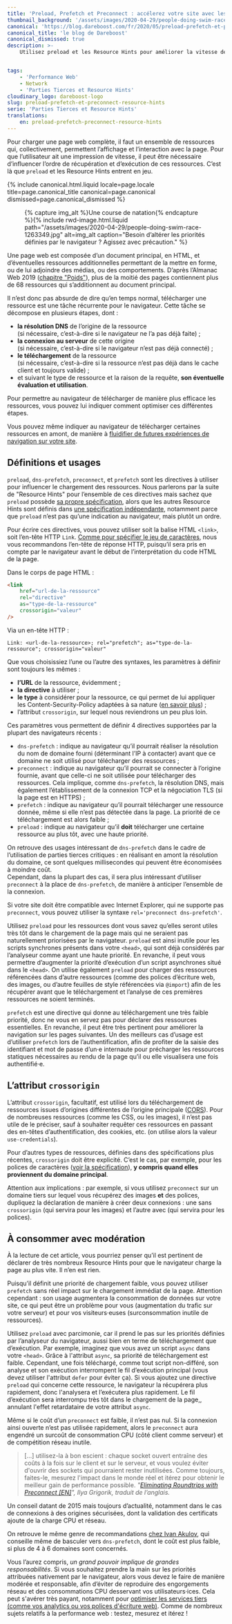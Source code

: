 ```yaml
---
title: 'Preload, Prefetch et Preconnect : accélerez votre site avec les Resource Hints'
thumbnail_background: '/assets/images/2020-04-29/people-doing-swim-race-1263349.jpg'
canonical: 'https://blog.dareboost.com/fr/2020/05/preload-prefetch-et-preconnect-resource-hints/'
canonical_title: 'le blog de Dareboost'
canonical_dismissed: true
description: >-
    Utilisez preload et les Resource Hints pour améliorer la vitesse de chargement en influençant l'ordre de récupération et exécution des ressources.


tags:
    - 'Performance Web'
    - Network
    - 'Parties Tierces et Resource Hints'
cloudinary_logo: dareboost-logo
slug: preload-prefetch-et-preconnect-resource-hints
serie: 'Parties Tierces et Resource Hints'
translations:
    en: preload-prefetch-preconnect-resource-hints
---
```


Pour charger une page web complète, il faut un ensemble de ressources qui, collectivement, permettent l’affichage et l’interaction avec la page. Pour que l’utilisateur ait une impression de vitesse, il peut être nécessaire d’influencer l’ordre de récupération et d’exécution de ces ressources. C’est là que `preload` et les Resource Hints entrent en jeu.

<!-- more -->

{% include canonical.html.liquid
    locale=page.locale
    title=page.canonical_title
    canonical=page.canonical
    dismissed=page.canonical_dismissed
%}

<figure>
{% capture img_alt %}Une course de natation{% endcapture %}{% include rwd-image.html.liquid
path="/assets/images/2020-04-29/people-doing-swim-race-1263349.jpg"
alt=img_alt
caption="Besoin d’altérer les priorités définies par le navigateur ? Agissez avec précaution."
%}
</figure>

Une page web est composée d’un document principal, en HTML, et d’éventuelles ressources additionnelles permettant de la mettre en forme, ou de lui adjoindre des médias, ou des comportements. D’après l’Almanac Web 2019 ([chapitre "Poids"](https://almanac.httparchive.org/fr/2019/page-weight#page-requests)), plus de la moitié des pages contiennent plus de 68 ressources qui s’additionnent au document principal.

Il n’est donc pas absurde de dire qu’en temps normal, télécharger une ressource est une tâche récurrente pour le navigateur. Cette tâche se décompose en plusieurs étapes, dont :

- **la résolution DNS** de l’origine de la ressource  
  (si nécessaire, c’est-à-dire si le navigateur ne l’a pas déjà faite) ;
- **la connexion au serveur** de cette origine  
  (si nécessaire, c’est-à-dire si le navigateur n’est pas déjà connecté) ;
- **le téléchargement** de la ressource  
  (si nécessaire, c’est-à-dire si la ressource n’est pas déjà dans le cache client et toujours valide) ;
- et suivant le type de ressource et la raison de la requête, **son éventuelle évaluation et utilisation**.

Pour permettre au navigateur de télécharger de manière plus efficace les ressources, vous pouvez lui indiquer comment optimiser ces différentes étapes.

Vous pouvez même indiquer au navigateur de télécharger certaines ressources en amont, de manière à [fluidifier de futures expériences de navigation sur votre site](https://blog.dareboost.com/fr/2019/01/monitoring-synthetique-surveillance-parcours-utilisateur-scenario/).

## Définitions et usages

`preload`, `dns-prefetch`, `preconnect`, et `prefetch` sont les directives à utiliser pour influencer le chargement des ressources. Nous parlerons par la suite de "Resource Hints" pour l’ensemble de ces directives mais sachez que `preload` possède [sa propre spécification](https://www.w3.org/TR/preload/), alors que les autres Resource Hints sont définis dans [une spécification indépendante](https://www.w3.org/TR/resource-hints/), notamment parce que `preload` n’est pas qu’une indication au navigateur, mais plutôt un ordre.

Pour écrire ces directives, vous pouvez utiliser soit la balise HTML `<link>`, soit l’en-tête HTTP `Link`. [Comme pour spécifier le jeu de caractères](/notes/2018-11-content-encoding/), nous vous recommandons l’en-tête de réponse HTTP, puisqu’il sera pris en compte par le navigateur avant le début de l’interprétation du code HTML de la page.

Dans le corps de page HTML :

```html
<link
    href="url-de-la-ressource"
    rel="directive"
    as="type-de-la-ressource"
    crossorigin="valeur"
/>
```

Via un en-tête HTTP :

```
Link: <url-de-la-ressource>; rel="prefetch"; as="type-de-la-ressource"; crossorigin="valeur"
```

Que vous choisissiez l’une ou l’autre des syntaxes, les paramètres à définir sont toujours les mêmes :

- **l’URL** de la ressource, évidemment ;
- **la directive** à utiliser ;
- **le type** à considérer pour la ressource, ce qui permet de lui appliquer les Content-Security-Policy adaptées à sa nature ([en savoir plus](https://blog.dareboost.com/fr/2016/08/comment-implementer-content-security-policy/)) ;
- l’attribut `crossorigin`, sur lequel nous reviendrons un peu plus loin.

Ces paramètres vous permettent de définir 4 directives supportées par la plupart des navigateurs récents :

- `dns-prefetch` : indique au navigateur qu’il pourrait réaliser la résolution du nom de domaine fourni (déterminant l’IP à contacter) avant que ce domaine ne soit utilisé pour télécharger des ressources ;
- `preconnect` : indique au navigateur qu’il pourrait se connecter à l’origine fournie, avant que celle-ci ne soit utilisée pour télécharger des ressources. Cela implique, comme `dns-prefetch`, la résolution DNS, mais également l’établissement de la connexion TCP et la négociation TLS (si la page est en HTTPS) ;
- `prefetch` : indique au navigateur qu’il pourrait télécharger une ressource donnée, même si elle n’est pas détectée dans la page. La priorité de ce téléchargement est alors faible ;
- `preload` : indique au navigateur qu’il **doit** télécharger une certaine ressource au plus tôt, avec une haute priorité.

On retrouve des usages intéressant de `dns-prefetch` dans le cadre de l’utilisation de parties tierces critiques : en réalisant en amont la résolution du domaine, ce sont quelques millisecondes qui peuvent être économisées à moindre coût.  
Cependant, dans la plupart des cas, il sera plus intéressant d’utiliser `preconnect` à la place de `dns-prefetch`, de manière à anticiper l’ensemble de la connexion.

Si votre site doit être compatible avec Internet Explorer, qui ne supporte pas `preconnect`, vous pouvez utiliser la syntaxe `rel='preconnect dns-prefetch'`.

Utilisez `preload` pour les ressources dont vous savez qu’elles seront utiles très tôt dans le chargement de la page mais qui ne seraient pas naturellement priorisées par le navigateur. `preload` est ainsi inutile pour les scripts synchrones présents dans votre `<head>`, qui sont déjà considérés par l’analyseur comme ayant une haute priorité. En revanche, il peut vous permettre d’augmenter la priorité d’exécution d’un script asynchrones situé dans le `<head>`. On utilise également `preload` pour charger des ressources référencées dans d’autre ressources (comme des polices d’écriture web, des images, ou d’autre feuilles de style référencées via `@import`) afin de les récupérer avant que le téléchargement et l’analyse de ces premières ressources ne soient terminés.

`prefetch` est une directive qui donne au téléchargement une très faible priorité, donc ne vous en servez pas pour déclarer des ressources essentielles. En revanche, il peut être très pertinent pour améliorer la navigation sur les pages suivantes. Un des meilleurs cas d’usage est d’utiliser `prefetch` lors de l’authentification, afin de profiter de la saisie des identifiant et mot de passe d’un·e internaute pour précharger les ressources statiques nécessaires au rendu de la page qu’il ou elle visualisera une fois authentifié·e.

## L’attribut `crossorigin`

L’attribut `crossorigin`, facultatif, est utilisé lors du téléchargement de ressources issues d’origines différentes de l’origine principale ([CORS](https://developer.mozilla.org/fr/docs/Web/HTML/Reglages_des_attributs_CORS)). Pour de nombreuses ressources (comme les CSS, ou les images), il n’est pas utile de le préciser, sauf à souhaiter requêter ces ressources en passant des en-têtes d’authentification, des cookies, etc. (on utilise alors la valeur `use-credentials`).

Pour d’autres types de ressources, définies dans des spécifications plus récentes, `crossorigin` doit être explicité. C’est le cas, par exemple, pour les polices de caractères ([voir la spécification](https://drafts.csswg.org/css-fonts/#font-fetching-requirements)), **y compris quand elles proviennent du domaine principal**.

Attention aux implications : par exemple, si vous utilisez `preconnect` sur un domaine tiers sur lequel vous récupérez des images **et** des polices, dupliquez la déclaration de manière à créer deux connexions : une sans `crossorigin` (qui servira pour les images) et l’autre avec (qui servira pour les polices).

## À consommer avec modération

À la lecture de cet article, vous pourriez penser qu’il est pertinent de déclarer de très nombreux Resource Hints pour que le navigateur charge la page au plus vite. Il n’en est rien.

Puisqu’il définit une priorité de chargement faible, vous pouvez utiliser `prefetch` sans réel impact sur le chargement immédiat de la page. Attention cependant : son usage augmentera la consommation de données sur votre site, ce qui peut être un problème pour vous (augmentation du trafic sur votre serveur) et pour vos visiteurs·euses (surconsommation inutile de ressources).

Utilisez `preload` avec parcimonie, car il prend le pas sur les priorités définies par l’analyseur du navigateur, aussi bien en terme de téléchargement que d’exécution. Par exemple, imaginez que vous avez un script `async` dans votre `<head>`. Grâce à l'attribut `async`, sa priorité de téléchargement est faible. Cependant, une fois téléchargé, comme tout script non-différé, son analyse et son exécution interrompent le fil d’exécution principal (vous devez utiliser l'attribut `defer` pour éviter ça). Si vous ajoutez une directive `preload` qui concerne cette ressource, le navigateur la récupérera plus rapidement, donc l'analysera et l’exécutera plus rapidement. Le fil d’exécution sera interrompu très tôt dans le chargement de la page,, annulant l'effet retardataire de votre attribut `async`.

Même si le coût d’un `preconnect` est faible, il n’est pas nul. Si la connexion ainsi ouverte n’est pas utilisée rapidement, alors le `preconnect` aura engendré un surcoût de consommation CPU (côté client comme serveur) et de compétition réseau inutile.

> […] utilisez-la à bon escient : chaque socket ouvert entraîne des coûts à la fois sur le client et sur le serveur, et vous voulez éviter d'ouvrir des sockets qui pourraient rester inutilisées. Comme toujours, faites-le, mesurez l'impact dans le monde réel et itérez pour obtenir le meilleur gain de performance possible. <cite>"<a href="https://www.igvita.com/2015/08/17/eliminating-roundtrips-with-preconnect/" hreflang="en">Eliminating Roundtrips with Preconnect [EN]</a>", Ilya Grigorik, traduit de l’anglais.</cite>

Un conseil datant de 2015 mais toujours d’actualité, notamment dans le cas de connexions à des origines sécurisées, dont la validation des certificats ajoute de la charge CPU et réseau.

On retrouve le même genre de recommandations [chez Ivan Akulov](https://3perf.com/blog/link-rels/), qui conseille même de basculer vers `dns-prefetch`, dont le coût est plus faible, si plus de 4 à 6 domaines sont concernés.

Vous l’aurez compris, _un grand pouvoir implique de grandes responsabilités_. Si vous souhaitez prendre la main sur les priorités attribuées nativement par le navigateur, alors vous devez le faire de manière modérée et responsable, afin d’éviter de reproduire des engorgements réseau et des consommations CPU desservant vos utilisateurs·ices. Cela peut s'avérer très payant, notamment pour [optimiser les services tiers (comme vos analytics ou vos polices d'écriture web)](https://blog.dareboost.com/fr/2020/05/optimiser-performance-parties-tierces/). Comme de nombreux sujets relatifs à la performance web : testez, mesurez et itérez !
